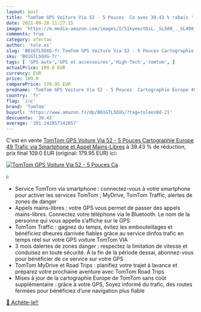 ```yaml
---
layout: post
title: 'TomTom GPS Voiture Via 52 - 5 Pouces  Ca avec 39.43 % rabais '
date: 2021-09-20 11:27:15
image: 'https://m.media-amazon.com/images/I/51kyeeztDiL._SL500_._SL400_.jpg'
comments: true
category: ofertas
author: 'tole.es'
slug: 'B01GTL5OXG-fr TomTom GPS Voiture Via 52 - 5 Pouces Cartographie Europe...'
sku: 'B01GTL5OXG-fr'
tags: [ 'GPS auto','GPS et accessoires','High-Tech','tomtom', ]
actualPrice: 109.0 EUR
currency: EUR
price: 109.0
comparePrice: 179.95 EUR
prodname: 'TomTom GPS Voiture Via 52 - 5 Pouces  Cartographie Europe 49  Trafic via Smartphone et Appel Mains-Libres'
country: 'fr'
flag: '🇫🇷'
brand: 'TomTom'
buyurl: 'https://www.amazon.fr/dp/B01GTL5OXG/?tag=tolees0d-21'
descuento: '39.43'
average: '101.242857142857'
---
```


C'est en vente [TomTom GPS Voiture Via 52 - 5 Pouces  Cartographie Europe 49  Trafic via Smartphone et Appel Mains-Libres](https://www.amazon.fr/dp/B01GTL5OXG/?tag=tolees0d-21)  à  39.43 % de réduction, prix final  109.0 EUR (original: 179.95 EUR) ici:

[![TomTom GPS Voiture Via 52 - 5 Pouces  Ca](https://m.media-amazon.com/images/I/51kyeeztDiL._SL500_._SL400_.jpg)](https://www.amazon.fr/dp/B01GTL5OXG/?tag=tolees0d-21)

ℹ️:

- Service TomTom via smartphone : connectez-vous à votre smartphone pour activer les services TomTom ; MyDrive, TomTom Traffic, alertes de zones de danger
- Appels mains-libres : votre GPS vous permet de passer des appels mains-libres. Connectez votre téléphone via le Bluetooth. Le nom de la personne qui vous appelle s’affiche sur le GPS
- TomTom Traffic : gagnez du temps, évitez les embouteillages et bénéficiez dheures darrivée fiables grâce au service dinfos trafic en temps réel sur votre GPS voiture TomTom VIA
- 3 mois dalertes de zones danger : respectez la limitation de vitesse et conduisez en toute sécurité. À la fin de la période dessai, abonnez-vous pour bénéficier de ce service sur votre GPS
- TomTom MyDrive et Road Trips : planifiez votre trajet à lavance et préparez votre prochaine aventure avec TomTom Road Trips
- Mises à jour de la cartographie Europe de TomTom sans coût supplémentaire : grâce à votre GPS, Soyez informé du trafic, des routes fermées pour bénéficiez d’une navigation plus fiable

[🛒 Achète-le!!](https://www.amazon.fr/dp/B01GTL5OXG/?tag=tolees0d-21)
